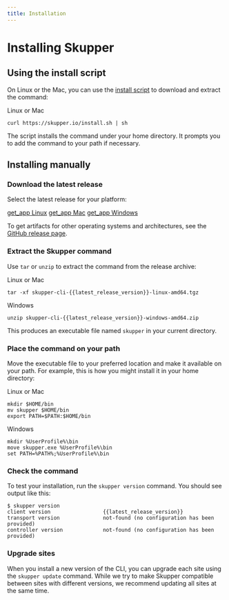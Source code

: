 ```yaml
---
title: Installation
---
```


# Installing Skupper

## Using the install script

On Linux or the Mac, you can use the [install script][install-script]
to download and extract the command:

<div class="code-label">Linux or Mac</div>

~~~ shell
curl https://skupper.io/install.sh | sh
~~~

The script installs the command under your home directory.  It prompts
you to add the command to your path if necessary.

[install-script]: https://github.com/skupperproject/skupper-website/blob/main/docs/install.sh

## Installing manually

### Download the latest release

Select the latest release for your platform:

<nav class="button-group">
  <a class="button" href="https://github.com/skupperproject/skupper/releases/download/{{latest_release_version}}/skupper-cli-{{latest_release_version}}-linux-amd64.tgz"><span class="material-icons">get_app</span> Linux</a>
  <a class="button" href="https://github.com/skupperproject/skupper/releases/download/{{latest_release_version}}/skupper-cli-{{latest_release_version}}-mac-amd64.tgz"><span class="material-icons">get_app</span> Mac</a>
  <a class="button" href="https://github.com/skupperproject/skupper/releases/download/{{latest_release_version}}/skupper-cli-{{latest_release_version}}-windows-amd64.zip"><span class="material-icons">get_app</span> Windows</a>
</nav>

To get artifacts for other operating systems and architectures, see
the [GitHub release page][release-page].

[release-page]: https://github.com/skupperproject/skupper/releases/tag/{{latest_release_version}}

### Extract the Skupper command

Use `tar` or `unzip` to extract the command from the release archive:

<div class="code-label">Linux or Mac</div>

~~~ shell
tar -xf skupper-cli-{{latest_release_version}}-linux-amd64.tgz
~~~

<div class="code-label">Windows</div>

~~~ shell
unzip skupper-cli-{{latest_release_version}}-windows-amd64.zip
~~~

This produces an executable file named `skupper` in your current
directory.

### Place the command on your path

Move the executable file to your preferred location and make it
available on your path.  For example, this is how you might install it
in your home directory:

<div class="code-label">Linux or Mac</div>

~~~ console
mkdir $HOME/bin
mv skupper $HOME/bin
export PATH=$PATH:$HOME/bin
~~~

<div class="code-label">Windows</div>

~~~ console
mkdir %UserProfile%\bin
move skupper.exe %UserProfile%\bin
set PATH=%PATH%;%UserProfile%\bin
~~~

### Check the command

To test your installation, run the `skupper version` command.  You
should see output like this:

~~~ console
$ skupper version
client version                 {{latest_release_version}}
transport version              not-found (no configuration has been provided)
controller version             not-found (no configuration has been provided)
~~~

### Upgrade sites

When you install a new version of the CLI, you can upgrade each site
using the `skupper update` command.  While we try to make Skupper
compatible between sites with different versions, we recommend
updating all sites at the same time.
